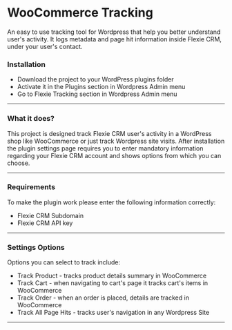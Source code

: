 # WooCommerce Tracking

An easy to use tracking tool for Wordpress that help you better understand user's activity. It logs metadata and page hit information inside Flexie CRM, under your user's contact.

### Installation

* Download the project to your WordPress plugins folder
* Activate it in the Plugins section in Wordpress Admin menu
* Go to Flexie Tracking section in Wordpress Admin menu

---

### What it does?

This project is designed track Flexie CRM user's activity in a WordPress shop like WooCommerce or just track Wordpress site visits.
After installation the plugin settings page requires you to enter mandatory information regarding your Flexie CRM account and shows options from which you can choose. 

---

### Requirements

To make the plugin work please enter the following information correctly:

* Flexie CRM Subdomain
* Flexie CRM API key

---

### Settings Options

Options you can select to track include:

* Track Product - tracks product details summary in WooCommerce
* Track Cart - when navigating to cart's page it tracks cart's items in WooCommerce
* Track Order - when an order is placed, details are tracked in WooCommerce
* Track All Page Hits - tracks user's navigation in any Wordpress Site

---